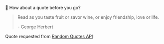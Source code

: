 📣 How about a quote before you go?

> Read as you taste fruit or savor wine, or enjoy friendship, love or life.
>
> <p>- George Herbert</p>

Quote requested from [Random Quotes API](https://github.com/lukePeavey/quotable)
